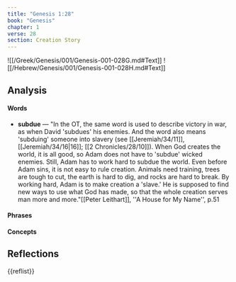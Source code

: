 ```yaml
---
title: "Genesis 1:28"
book: "Genesis"
chapter: 1
verse: 28
section: Creation Story
---
```

![[/Greek/Genesis/001/Genesis-001-028G.md#Text]]
![[/Hebrew/Genesis/001/Genesis-001-028H.md#Text]]

## Analysis

#### Words
- **subdue** — "In the OT, the same word is used to describe victory in war, as when David 'subdues' his enemies.  And the word also means 'subduing' someone into slavery (see [[Jeremiah/34/11]],[[Jeremiah/34/16|16]]; [[2 Chronicles/28/10]]).  When God creates the world, it is all good, so Adam does not have to 'subdue' wicked enemies.  Still, Adam has to work hard to subdue the world.  Even before Adam sins, it is not easy to rule creation.  Animals need training, trees are tough to cut, the earth is hard to dig, and rocks are hard to break.  By working hard, Adam is to make creation a 'slave.'  He is supposed to find new ways to use what God has made, so that the whole creation serves man more and more."<ref>[[Peter Leithart]], ''A House for My Name'', p.51</ref>

#### Phrases

#### Concepts

## Reflections

{{reflist}}
